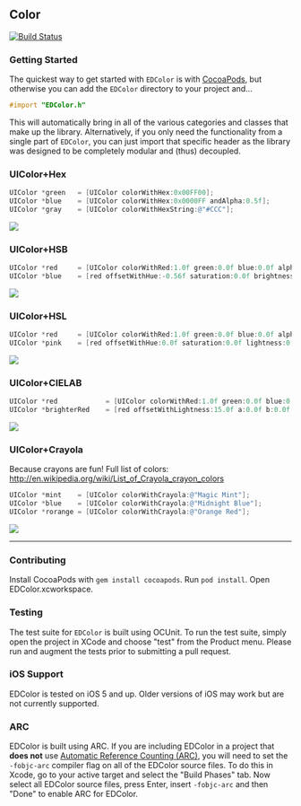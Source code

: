 ## Color

[![Build Status](https://travis-ci.org/thisandagain/color.svg)](https://travis-ci.org/thisandagain/color)

### Getting Started
The quickest way to get started with `EDColor` is with [CocoaPods](http://cocoapods.org), but otherwise you can add the `EDColor` directory to your project and...
```objective-c
#import "EDColor.h"
```
This will automatically bring in all of the various categories and classes that make up the library. Alternatively, if you only need the functionality from a single part of `EDColor`, you can just import that specific header as the library was designed to be completely modular and (thus) decoupled.

### UIColor+Hex
```objective-c
UIColor *green   = [UIColor colorWithHex:0x00FF00];
UIColor *blue    = [UIColor colorWithHex:0x0000FF andAlpha:0.5f];
UIColor *gray    = [UIColor colorWithHexString:@"#CCC"];
```

![](https://raw.github.com/thisandagain/color/master/Project/example_rgb.png)

### UIColor+HSB
```objective-c
UIColor *red     = [UIColor colorWithRed:1.0f green:0.0f blue:0.0f alpha:1.0f];
UIColor *blue    = [red offsetWithHue:-0.56f saturation:0.0f brightness:0.0f alpha:0.0f];
```

![](https://raw.github.com/thisandagain/color/master/Project/example_hsb.png)

### UIColor+HSL
```objective-c
UIColor *red     = [UIColor colorWithRed:1.0f green:0.0f blue:0.0f alpha:1.0f];
UIColor *pink    = [red offsetWithHue:0.0f saturation:0.0f lightness:0.82f alpha:0.0f];
```

![](https://raw.github.com/thisandagain/color/master/Project/example_hsl.png)

### UIColor+CIELAB

```objective-c
UIColor *red            = [UIColor colorWithRed:1.0f green:0.0f blue:0.0f alpha:1.0f];
UIColor *brighterRed    = [red offsetWithLightness:15.0f a:0.0f b:0.0f alpha:0.0f];
```

![](https://raw.github.com/thisandagain/color/master/Project/example_cielab.png)


### UIColor+Crayola
Because crayons are fun! Full list of colors: http://en.wikipedia.org/wiki/List_of_Crayola_crayon_colors
```objective-c
UIColor *mint    = [UIColor colorWithCrayola:@"Magic Mint"];
UIColor *blue    = [UIColor colorWithCrayola:@"Midnight Blue"];
UIColor *rorange = [UIColor colorWithCrayola:@"Orange Red"];
```
![](https://raw.github.com/thisandagain/color/master/Project/example_crayola.png)

---

### Contributing
Install CocoaPods with `gem install cocoapods`. Run `pod install`. Open EDColor.xcworkspace.

### Testing
The test suite for `EDColor` is built using OCUnit. To run the test suite, simply open the project in XCode and choose "test" from the Product menu. Please run and augment the tests prior to submitting a pull request.

### iOS Support
EDColor is tested on iOS 5 and up. Older versions of iOS may work but are not currently supported.

### ARC
EDColor is built using ARC. If you are including EDColor in a project that **does not** use [Automatic Reference Counting (ARC)](http://developer.apple.com/library/ios/#releasenotes/ObjectiveC/RN-TransitioningToARC/Introduction/Introduction.html), you will need to set the `-fobjc-arc` compiler flag on all of the EDColor source files. To do this in Xcode, go to your active target and select the "Build Phases" tab. Now select all EDColor source files, press Enter, insert `-fobjc-arc` and then "Done" to enable ARC for EDColor.
